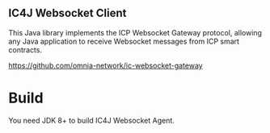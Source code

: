 ## IC4J Websocket Client

This Java library implements the ICP Websocket Gateway protocol, allowing any Java application to receive Websocket messages from ICP smart contracts.
 
 <a href="https://github.com/omnia-network/ic-websocket-gateway">
https://github.com/omnia-network/ic-websocket-gateway
</a>
 

# Build

You need JDK 8+ to build IC4J Websocket Agent.
